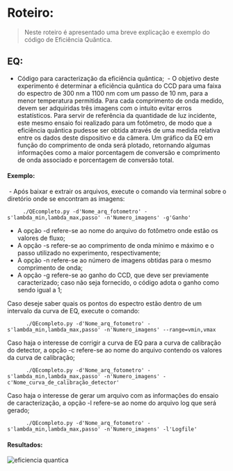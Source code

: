 # Roteiro:
> Neste roteiro é apresentado uma breve explicação e exemplo do código de Eficiência Quântica.

## EQ:
  - Código para caracterização da eficiência quântica;
  - O objetivo deste experimento é determinar a eficiência quântica do CCD para uma faixa do espectro de 300 nm a 1100 nm com um passo de 10 nm, para a menor temperatura permitida. Para cada comprimento de onda medido, devem ser adquiridas três imagens com o intuito evitar erros estatísticos. Para servir de referência da quantidade de luz incidente, este mesmo ensaio foi realizado para um fotômetro, de modo que a eficiência quântica pudesse ser obtida através de uma medida relativa entre os dados deste dispositivo e da câmera. Um gráfico da EQ em função do comprimento de onda será plotado, retornando algumas informações como a maior porcentagem de conversão e comprimento de onda associado e porcentagem de conversão total.
  
#### Exemplo:
  - Após baixar e extrair os arquivos, execute o comando via terminal sobre o diretório onde se encontram as imagens:
  
         ./QEcompleto.py -d'Nome_arq_fotometro' -s'lambda_min,lambda_max,passo' -n'Numero_imagens' -g'Ganho' 
         
   - A opção -d refere-se ao nome do arquivo do fotômetro onde estão os valores de fluxo;
   - A opção -s refere-se ao comprimento de onda mínimo e máximo e o passo utilizado no experimento, respectivamente;
   - A opção -n refere-se ao número de imagens obtidas para o mesmo comprimento de onda;
   - A opção -g refere-se ao ganho do CCD, que deve ser previamente caracterizado; caso não seja fornecido, o código adota o ganho como sendo igual a 1;    
    
Caso deseje saber quais os pontos do espectro estão dentro de um intervalo da curva de EQ, execute o comando:
         
          ./QEcompleto.py -d'Nome_arq_fotometro' -s'lambda_min,lambda_max,passo' -n'Numero_imagens' --range=vmin,vmax
          
Caso haja o interesse de corrigir a curva de EQ para a curva de calibração do detector, a opção -c refere-se ao nome do arquivo contendo os valores da curva de calibração;
    
          ./QEcompleto.py -d'Nome_arq_fotometro' -s'lambda_min,lambda_max,passo' -n'Numero_imagens' -c'Nome_curva_de_calibração_detector'
          
Caso haja o interesse de gerar um arquivo com as informações do ensaio de caracterização, a opção -l refere-se ao nome do arquivo log que será gerado;

          ./QEcompleto.py -d'Nome_arq_fotometro' -s'lambda_min,lambda_max,passo' -n'Numero_imagens' -l'Logfile'

#### Resultados:
![eficiencia quantica](https://cloud.githubusercontent.com/assets/23655702/22065991/ecfadd80-dd71-11e6-8dda-74eb8a75fe9d.png)
